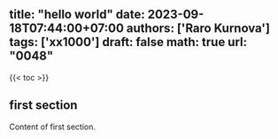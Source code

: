 title: "hello world"
date: 2023-09-18T07:44:00+07:00
authors: ['Raro Kurnova']
tags: ['xx1000']
draft: false
math: true
url: "0048"
---
{{< toc >}}

## first section
Content of first section.